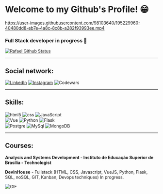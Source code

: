 # Welcome to my Github's Profile! 😁

https://user-images.githubusercontent.com/98103640/195229960-40480dd8-eb7e-4a8c-8c8b-a282f93993ee.mp4

### Full Stack developer in progress 🚀

[![Rafael Github Status](https://github-readme-stats.vercel.app/api?username=rafatellescarneiro&theme=dracula&show_icons=true)](https://github.com/rafatellescarneiro/github-readme-stats)

-------------------------------

## Social network:
[![LinkedIn](https://img.shields.io/badge/LinkedIn-0077B5?style=for-the-badge&logo=linkedin&logoColor=white)](https://www.linkedin.com/in/rafael-telles-carneiro-b74456148/)
[![Instagram](https://img.shields.io/badge/Instagram-E4405F?style=for-the-badge&logo=instagram&logoColor=white)](https://www.instagram.com/rafcarneiro_)
![Codewars](https://img.shields.io/badge/Codewars-B1361E?style=for-the-badge&logo=Codewars&logoColor=white)

-------------------------------

## Skills:

<div>
  <img align='center' alt='html5' src='https://img.shields.io/badge/HTML5-E34F26?style=for-the-badge&logo=html5&logoColor=white'>
  <img align='center' alt='css' src='https://img.shields.io/badge/CSS3-1572B6?style=for-the-badge&logo=css3&logoColor=white'>
  <img align='center' alt='JavaScript' src='https://img.shields.io/badge/JavaScript-323330?style=for-the-badge&logo=javascript&logoColor=F7DF1E'>
  <br>
  <img align='center' alt='Vue' src='https://img.shields.io/badge/Vue.js-35495E?style=for-the-badge&logo=vue.js&logoColor=4FC08D'>
  <img align='center' alt='Python' src='https://img.shields.io/badge/Python-3776AB?style=for-the-badge&logo=python&logoColor=white'>
  <img align='center' alt='Flask' src='https://img.shields.io/badge/Flask-000000?style=for-the-badge&logo=flask&logoColor=white'>
  <br>
  <img align='center' alt='Postgre' src='https://img.shields.io/badge/PostgreSQL-316192?style=for-the-badge&logo=postgresql&logoColor=white'>
  <img align='center' alt='MySql' src='https://img.shields.io/badge/MySQL-005C84?style=for-the-badge&logo=mysql&logoColor=white'>
  <img align='center' alt='MongoDB' src='https://img.shields.io/badge/MongoDB-4EA94B?style=for-the-badge&logo=mongodb&logoColor=white'>
</div>

-------------------------------

## Courses:

<b>Analysis and Systems Development - Instituto de Educação Superior de Brasília - Technologist</b> 

<b>DevInHouse</b> - Fullstack (HTML, CSS, Javascript,
VueJS, Python, Flask, SQL, noSQL, GIT, Kanban, Devops techniques) In progress.

![GIF](https://media1.giphy.com/media/zhYSVCirREeIZtONCI/giphy.gif?cid=ecf05e474vzr09dut7n0xcbvfojaki0ypueetj2e8oiva26u&rid=giphy.gif&ct=s&align=center)





